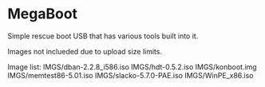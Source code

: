 MegaBoot
========

Simple rescue boot USB that has various tools built into it.

Images not inclueded due to upload size limits.

Image list:
IMGS/dban-2.2.8_i586.iso
IMGS/hdt-0.5.2.iso
IMGS/konboot.img
IMGS/memtest86-5.01.iso
IMGS/slacko-5.7.0-PAE.iso
IMGS/WinPE_x86.iso
